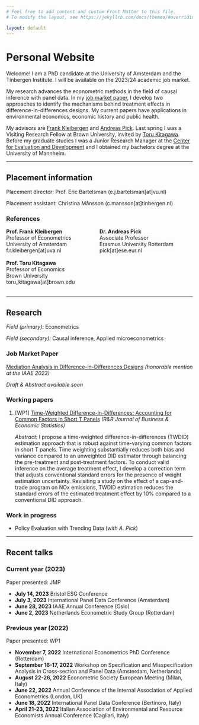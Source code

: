 ```yaml
---
# Feel free to add content and custom Front Matter to this file.
# To modify the layout, see https://jekyllrb.com/docs/themes/#overriding-theme-defaults

layout: default
---
```


# Personal Website

Welcome! I am a PhD candidate at the University of Amsterdam and the Tinbergen Institute. I will be available on the 2023/24 academic job market.

My research advances the econometric methods in the field of causal inference with panel data.
In my [job market paper](comingsoon.md), I develop two approaches to identify the mechanisms behind treatment effects in difference-in-differences designs.
My current papers have applications in environmental economics, economic history and public health.

My advisors are  [Frank Kleibergen](https://ase.uva.nl/profile/k/l/f.r.kleibergen/f.r.kleibergen.html) and [Andreas Pick](http://apick.eu/).
Last spring I was a Visiting Research Fellow at Brown University, invited by [Toru Kitagawa](https://sites.google.com/brown.edu/torukitagawa).
Before my graduate studies I was a Junior Research Manager at the [Center for Evaluation and Development](https://c4ed.org/) and I obtained my bachelors degree at the University of Mannheim.


---

## Placement information

Placement director: Prof. Eric Bartelsman (e.j.bartelsman[at]vu.nl)

Placement assistant: Christina Månsson (c.mansson[at]tinbergen.nl)
  
### References

<div style="display: flex; justify-content: space-between;">
  
  <div style="flex: 1;">
    <b>Prof. Frank Kleibergen</b><br>
    Professor of Econometrics<br>
    University of Amsterdam<br>
    f.r.kleibergen[at]uva.nl
  </div>
  
  <div style="flex: 1;">
    <b>Dr. Andreas Pick</b><br>
    Associate Professor<br>
    Erasmus University Rotterdam<br>
    pick[at]ese.eur.nl
  </div>
  

</div>
<br>
<div style="display: flex; justify-content: space-between;">

<div style="flex: 1;">
    <b>Prof. Toru Kitagawa</b><br>
     Professor of Economics<br>
    Brown University<br>
    toru_kitagawa[at]brown.edu
  </div>

</div>
  <br>

---

## Research

*Field (primary):* Econometrics


*Field (secondary):* Causal inference, Applied microeconometrics

### Job Market Paper

[Mediation Analysis in Difference-in-Differences Designs](comingsoon.md) *(honorable mention at the IAAE 2023)*

*Draft & Abstract available soon*


### Working papers

1. [WP1] [Time-Weighted Difference-in-Differences: Accounting for Common Factors in Short T Panels](https://papers.tinbergen.nl/23004.pdf) *(R&R Journal of Business & Economic Statistics)*

     *Abstract:*
I propose a time-weighted difference-in-differences (TWDID) estimation approach that is robust against time-varying common factors in short T panels. Time weighting substantially reduces both bias and variance compared to an unweighted DID estimator through balancing the pre-treatment and post-treatment factors. To conduct valid inference on the average treatment effect, I develop a correction term that adjusts conventional standard errors for the presence of weight estimation uncertainty. Revisiting a study on the effect of a cap-and-trade program on NOx emissions, TWDID estimation reduces the standard errors of the estimated treatment effect by 10% compared to a conventional DID approach.

### Work in progress

- Policy Evaluation with Trending Data (*with A. Pick*)
  
---

## Recent talks

### Current year (2023)

Paper presented: JMP

- **July 14, 2023** Bristol ESG Conference
- **July 3, 2023** International Panel Data Conference (Amsterdam)
- **June 28, 2023** IAAE Annual Conference (Oslo)
- **June 2, 2023** Netherlands Econometric Study Group (Rotterdam)

### Previous year (2022)

Paper presented: WP1

- **November 7, 2022** International Econometrics PhD Conference (Rotterdam)
- **September 16-17, 2022** Workshop on Specification and Misspecification Analysis in Cross-section and Panel Data (Amsterdam, Netherlands)
- **August 22-26, 2022**  Econometric Society European Meeting (Milan, Italy)
- **June 22, 2022** Annual Conference of the Internal Association of Applied Econometrics (London, UK)
- **June 18, 2022** International Panel Data Conference (Bertinoro, Italy)
- **April 21-23, 2022** Italian Association of Environmental and Resource Economists Annual Conference (Cagliari, Italy)